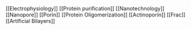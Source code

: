 [[Electrophysiology]]
[[Protein purification]]
[[Nanotechnology]]
[[Nanopore]]
[[Porin]]
[[Protein Oligomerization]]
[[Actinoporin]]
[[Frac]]
[[Artificial Bilayers]]
